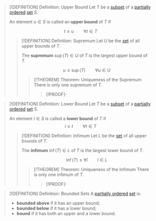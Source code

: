 >[!DEFINITION] Definition: Upper Bound
>Let $T$ be a [subset](../../Subset.md) of a [partially ordered](Partial%20Order.md) [set](../../Set.md) $S$.
>
>An element $u \in S$ is called an **upper bound** of $T$ if
>
>$$t \le u \qquad \forall t \in T$$
>
>>[!DEFINITION] Definition: Supremum
>>Let $U$ be the [set](../../Set.md) of all upper bounds of $T$.
>>
>>The **supremum** $\sup (T) \in U$ of $T$ is the largest upper bound of $T$.
>>
>>$$u \le \sup (T) \qquad \forall u \in U$$
>>
>>>[!THEOREM] Theorem: Uniqueness of the Supremum
>>>There is only one supremum of $T$.
>>>>[!PROOF]-
>>>>

>[!DEFINITION] Definition: Lower Bound
>Let $T$ be a [subset](../../Subset.md) of a [partially ordered](Partial%20Order.md) [set](../../Set.md) $S$.
>
>An element $l \in S$ is called a **lower bound** of $T$ if
>$$l \le t\qquad \forall t\in T$$
>
>>[!DEFINITION] Definition: Infimum
>>Let $L$ be the [set](../../Set.md) of all upper bounds of $T$.
>>
>>The **infimum** $\inf (T) \in L$ of $T$ is the largest lower bound of $T$.
>>
>>$$\inf (T) \le \forall l \qquad l \in L$$
>>
>>>[!THEOREM] Theorem: Uniqueness of the Infimum
>>>There is only one infimum of $T$.
>>>>[!PROOF]-

>[!DEFINITION] Definition: Bounded Sets
>A [partially ordered](Partial%20Order.md) [set](../../Set.md) is:
>- **bounded above** if it has an upper bound;
>- **bounded below** if it has a lower bound;
>- **bound** if it has both an upper and a lower bound.